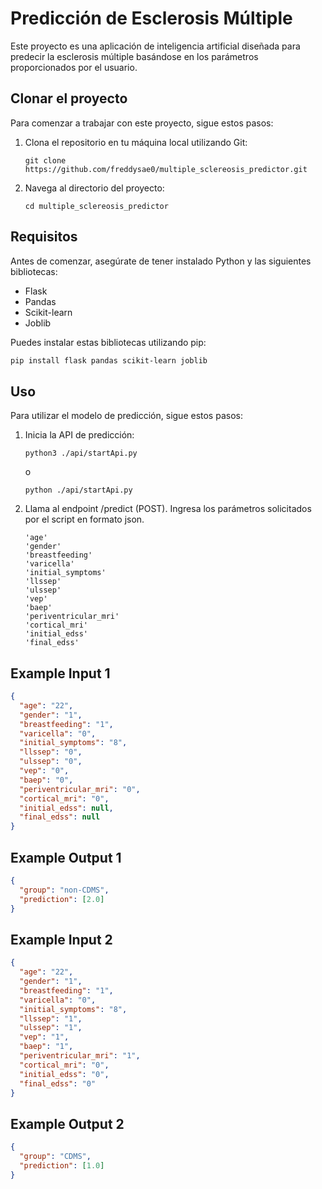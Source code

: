 # Predicción de Esclerosis Múltiple

Este proyecto es una aplicación de inteligencia artificial diseñada para predecir la esclerosis múltiple basándose en los parámetros proporcionados por el usuario.

## Clonar el proyecto

Para comenzar a trabajar con este proyecto, sigue estos pasos:

1. Clona el repositorio en tu máquina local utilizando Git:
   ```
   git clone https://github.com/freddysae0/multiple_sclereosis_predictor.git
   ```
2. Navega al directorio del proyecto:
   ```
   cd multiple_sclereosis_predictor
   ```

## Requisitos

Antes de comenzar, asegúrate de tener instalado Python y las siguientes bibliotecas:

- Flask
- Pandas
- Scikit-learn
- Joblib

Puedes instalar estas bibliotecas utilizando pip:

```bash
pip install flask pandas scikit-learn joblib
```

## Uso

Para utilizar el modelo de predicción, sigue estos pasos:

1.  Inicia la API de predicción:
    ```
    python3 ./api/startApi.py
    ```
    o
    ```
    python ./api/startApi.py
    ```
2.  Llama al endpoint /predict (POST). Ingresa los parámetros solicitados por el script en formato json.

        'age'
        'gender'
        'breastfeeding'
        'varicella'
        'initial_symptoms'
        'llssep'
        'ulssep'
        'vep'
        'baep'
        'periventricular_mri'
        'cortical_mri'
        'initial_edss'
        'final_edss'

## Example Input 1

```json
{
  "age": "22",
  "gender": "1",
  "breastfeeding": "1",
  "varicella": "0",
  "initial_symptoms": "8",
  "llssep": "0",
  "ulssep": "0",
  "vep": "0",
  "baep": "0",
  "periventricular_mri": "0",
  "cortical_mri": "0",
  "initial_edss": null,
  "final_edss": null
}
```

## Example Output 1

```json
{
  "group": "non-CDMS",
  "prediction": [2.0]
}
```

## Example Input 2

```json
{
  "age": "22",
  "gender": "1",
  "breastfeeding": "1",
  "varicella": "0",
  "initial_symptoms": "8",
  "llssep": "1",
  "ulssep": "1",
  "vep": "1",
  "baep": "1",
  "periventricular_mri": "1",
  "cortical_mri": "0",
  "initial_edss": "0",
  "final_edss": "0"
}
```

## Example Output 2

```json
{
  "group": "CDMS",
  "prediction": [1.0]
}
```

